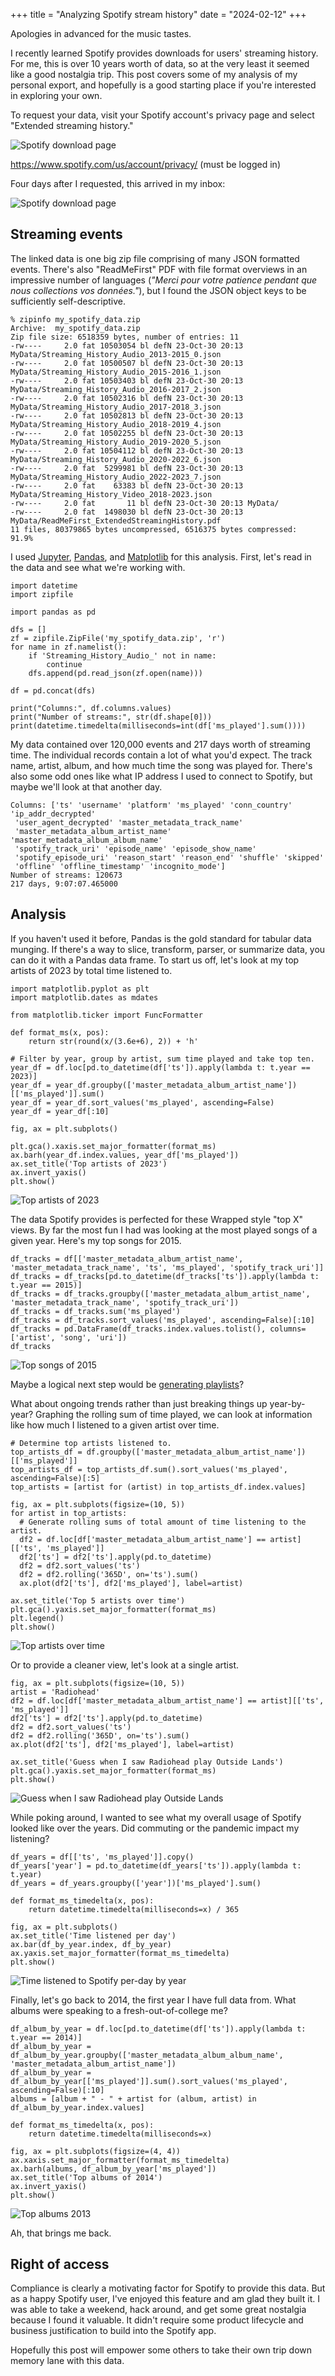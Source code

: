 +++
title = "Analyzing Spotify stream history"
date = "2024-02-12"
+++

Apologies in advanced for the music tastes.

I recently learned Spotify provides downloads for users' streaming history. For me, this is over 10 years worth of data, so at the very least it seemed like a good nostalgia trip. This post covers some of my analysis of my personal export, and hopefully is a good starting place if you're interested in exploring your own.

To request your data, visit your Spotify account's privacy page and select "Extended streaming history."

<img src="../imgs/spotify_downloads.png" alt="Spotify download page" style="max-width: 30em">

https://www.spotify.com/us/account/privacy/ (must be logged in)

Four days after I requested, this arrived in my inbox:

<img src="../imgs/spotify_data_ready.png" alt="Spotify download page" style="max-width: 30em">

## Streaming events

The linked data is one big zip file comprising of many JSON formatted events. There's also "ReadMeFirst" PDF with file format overviews in an impressive number of languages (_"Merci pour votre patience pendant que nous collections vos données."_), but I found the JSON object keys to be sufficiently self-descriptive.

```
% zipinfo my_spotify_data.zip       
Archive:  my_spotify_data.zip
Zip file size: 6518359 bytes, number of entries: 11
-rw----     2.0 fat 10503054 bl defN 23-Oct-30 20:13 MyData/Streaming_History_Audio_2013-2015_0.json
-rw----     2.0 fat 10500507 bl defN 23-Oct-30 20:13 MyData/Streaming_History_Audio_2015-2016_1.json
-rw----     2.0 fat 10503403 bl defN 23-Oct-30 20:13 MyData/Streaming_History_Audio_2016-2017_2.json
-rw----     2.0 fat 10502316 bl defN 23-Oct-30 20:13 MyData/Streaming_History_Audio_2017-2018_3.json
-rw----     2.0 fat 10502813 bl defN 23-Oct-30 20:13 MyData/Streaming_History_Audio_2018-2019_4.json
-rw----     2.0 fat 10502255 bl defN 23-Oct-30 20:13 MyData/Streaming_History_Audio_2019-2020_5.json
-rw----     2.0 fat 10504112 bl defN 23-Oct-30 20:13 MyData/Streaming_History_Audio_2020-2022_6.json
-rw----     2.0 fat  5299981 bl defN 23-Oct-30 20:13 MyData/Streaming_History_Audio_2022-2023_7.json
-rw----     2.0 fat    63383 bl defN 23-Oct-30 20:13 MyData/Streaming_History_Video_2018-2023.json
-rw----     2.0 fat       11 bl defN 23-Oct-30 20:13 MyData/
-rw----     2.0 fat  1498030 bl defN 23-Oct-30 20:13 MyData/ReadMeFirst_ExtendedStreamingHistory.pdf
11 files, 80379865 bytes uncompressed, 6516375 bytes compressed:  91.9%
```

I used [Jupyter](https://jupyter.org/), [Pandas](https://pandas.pydata.org/), and [Matplotlib](https://matplotlib.org/) for this analysis. First, let's read in the data and see what we're working with.

```
import datetime
import zipfile

import pandas as pd

dfs = []
zf = zipfile.ZipFile('my_spotify_data.zip', 'r')
for name in zf.namelist():
    if 'Streaming_History_Audio_' not in name:
        continue
    dfs.append(pd.read_json(zf.open(name)))

df = pd.concat(dfs)

print("Columns:", df.columns.values)
print("Number of streams:", str(df.shape[0]))
print(datetime.timedelta(milliseconds=int(df['ms_played'].sum())))
```

My data contained over 120,000 events and 217 days worth of streaming time. The individual records contain a lot of what you'd expect. The track name, artist, album, and how much time the song was played for. There's also some odd ones like what IP address I used to connect to Spotify, but maybe we'll look at that another day.

```
Columns: ['ts' 'username' 'platform' 'ms_played' 'conn_country' 'ip_addr_decrypted'
 'user_agent_decrypted' 'master_metadata_track_name'
 'master_metadata_album_artist_name' 'master_metadata_album_album_name'
 'spotify_track_uri' 'episode_name' 'episode_show_name'
 'spotify_episode_uri' 'reason_start' 'reason_end' 'shuffle' 'skipped'
 'offline' 'offline_timestamp' 'incognito_mode']
Number of streams: 120673
217 days, 9:07:07.465000
```

## Analysis

If you haven't used it before, Pandas is the gold standard for tabular data munging. If there's a way to slice, transform, parser, or summarize data, you can do it with a Pandas data frame. To start us off, let's look at my top artists of 2023 by total time listened to.

```
import matplotlib.pyplot as plt
import matplotlib.dates as mdates

from matplotlib.ticker import FuncFormatter

def format_ms(x, pos):
    return str(round(x/(3.6e+6), 2)) + 'h'

# Filter by year, group by artist, sum time played and take top ten.
year_df = df.loc[pd.to_datetime(df['ts']).apply(lambda t: t.year == 2023)]
year_df = year_df.groupby(['master_metadata_album_artist_name'])[['ms_played']].sum()
year_df = year_df.sort_values('ms_played', ascending=False)
year_df = year_df[:10]

fig, ax = plt.subplots()

plt.gca().xaxis.set_major_formatter(format_ms)
ax.barh(year_df.index.values, year_df['ms_played'])
ax.set_title('Top artists of 2023')
ax.invert_yaxis()
plt.show()
```

<img src="../imgs/spotify_top_artists_2023.png" alt="Top artists of 2023" style="max-width: 40em">

The data Spotify provides is perfected for these Wrapped style "top X" views. By far the most fun I had was looking at the most played songs of a given year. Here's my top songs for 2015.

```
df_tracks = df[['master_metadata_album_artist_name', 'master_metadata_track_name', 'ts', 'ms_played', 'spotify_track_uri']]
df_tracks = df_tracks[pd.to_datetime(df_tracks['ts']).apply(lambda t: t.year == 2015)]
df_tracks = df_tracks.groupby(['master_metadata_album_artist_name', 'master_metadata_track_name', 'spotify_track_uri'])
df_tracks = df_tracks.sum('ms_played')
df_tracks = df_tracks.sort_values('ms_played', ascending=False)[:10]
df_tracks = pd.DataFrame(df_tracks.index.values.tolist(), columns=['artist', 'song', 'uri'])
df_tracks
```

<img src="../imgs/spotify_top_tracks_2015.png" alt="Top songs of 2015" style="max-width: 40em">

Maybe a logical next step would be [generating playlists](https://developer.spotify.com/documentation/web-api/reference/create-playlist)?

What about ongoing trends rather than just breaking things up year-by-year? Graphing the rolling sum of time played, we can look at information like how much I listened to a given artist over time.

```
# Determine top artists listened to.
top_artists_df = df.groupby(['master_metadata_album_artist_name'])[['ms_played']]
top_artists_df = top_artists_df.sum().sort_values('ms_played', ascending=False)[:5]
top_artists = [artist for (artist) in top_artists_df.index.values]

fig, ax = plt.subplots(figsize=(10, 5))
for artist in top_artists:
  # Generate rolling sums of total amount of time listening to the artist.
  df2 = df.loc[df['master_metadata_album_artist_name'] == artist][['ts', 'ms_played']]
  df2['ts'] = df2['ts'].apply(pd.to_datetime)
  df2 = df2.sort_values('ts')
  df2 = df2.rolling('365D', on='ts').sum()
  ax.plot(df2['ts'], df2['ms_played'], label=artist)

ax.set_title('Top 5 artists over time')
plt.gca().yaxis.set_major_formatter(format_ms)
plt.legend()
plt.show()
```

<img src="../imgs/spotify_top_5_artists_over_time.png" alt="Top artists over time" style="max-width: 40em">

Or to provide a cleaner view, let's look at a single artist.

```
fig, ax = plt.subplots(figsize=(10, 5))
artist = 'Radiohead'
df2 = df.loc[df['master_metadata_album_artist_name'] == artist][['ts', 'ms_played']]
df2['ts'] = df2['ts'].apply(pd.to_datetime)
df2 = df2.sort_values('ts')
df2 = df2.rolling('365D', on='ts').sum()
ax.plot(df2['ts'], df2['ms_played'], label=artist)

ax.set_title('Guess when I saw Radiohead play Outside Lands')
plt.gca().yaxis.set_major_formatter(format_ms)
plt.show()
```

<img src="../imgs/spotify_radiohead.png" alt="Guess when I saw Radiohead play Outside Lands" style="max-width: 40em">

While poking around, I wanted to see what my overall usage of Spotify looked like over the years. Did commuting or the pandemic impact my listening?

```
df_years = df[['ts', 'ms_played']].copy()
df_years['year'] = pd.to_datetime(df_years['ts']).apply(lambda t: t.year)
df_years = df_years.groupby(['year'])['ms_played'].sum()

def format_ms_timedelta(x, pos):
    return datetime.timedelta(milliseconds=x) / 365

fig, ax = plt.subplots()
ax.set_title('Time listened per day')
ax.bar(df_by_year.index, df_by_year)
ax.yaxis.set_major_formatter(format_ms_timedelta)
plt.show()
```

<img src="../imgs/spotify_time_per_day.png" alt="Time listened to Spotify per-day by year" style="max-width: 40em">

Finally, let's go back to 2014, the first year I have full data from. What albums were speaking to a fresh-out-of-college me? 

```
df_album_by_year = df.loc[pd.to_datetime(df['ts']).apply(lambda t: t.year == 2014)]
df_album_by_year = df_album_by_year.groupby(['master_metadata_album_album_name', 'master_metadata_album_artist_name'])
df_album_by_year = df_album_by_year[['ms_played']].sum().sort_values('ms_played', ascending=False)[:10]
albums = [album + " - " + artist for (album, artist) in df_album_by_year.index.values]

def format_ms_timedelta(x, pos):
    return datetime.timedelta(milliseconds=x)

fig, ax = plt.subplots(figsize=(4, 4))
ax.xaxis.set_major_formatter(format_ms_timedelta)
ax.barh(albums, df_album_by_year['ms_played'])
ax.set_title('Top albums of 2014')
ax.invert_yaxis()
plt.show()
```

<img src="../imgs/spotify_top_albums_2014.png" alt="Top albums 2013" style="max-width: 40em">

Ah, that brings me back.

## Right of access

Compliance is clearly a motivating factor for Spotify to provide this data. But as a happy Spotify user, I've enjoyed this feature and am glad they built it. I was able to take a weekend, hack around, and get some great nostalgia because I found it valuable. It didn't require some product lifecycle and business justification to build into the Spotify app.

Hopefully this post will empower some others to take their own trip down memory lane with this data.
